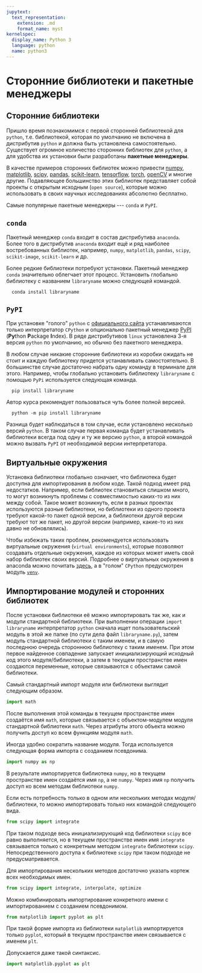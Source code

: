 ```yaml
---
jupytext:
  text_representation:
    extension: .md
    format_name: myst
kernelspec:
  display_name: Python 3
  language: python
  name: python3
---
```


# Сторонние библиотеки и пакетные менеджеры

## Сторонние библиотеки 

Пришло время познакомимся с первой сторонней библиотекой для `python`, т.е. библиотекой, которая по умолчанию не включена в дистрибутив `python` и должна быть установлена самостоятельно. Существует огромное количество сторонних библиотек для `python`, а для удобства их установки были разработаны **пакетные менеджеры**. 

В качестве примеров сторонних библиотек можно привести [numpy](https://numpy.org/), [matplotlib](https://matplotlib.org/), [scipy](https://scipy.org/), [pandas](https://pandas.pydata.org/), [scikit-learn](https://scikit-learn.org/stable/), [tensorflow](https://www.tensorflow.org/), [torch](https://pytorch.org/docs/stable/torch.html), [openCV](https://docs.opencv.org/master/d6/d00/tutorial_py_root.html) и многие другие. Подавляющее большинство этих библиотек представляет собой проекты с открытым исходным (`open source`), которые можно использовать в своих научных исследованиях абсолютно бесплатно. 

Самые популярные пакетные менеджеры --- `conda` и `PyPI`.

## `conda`

Пакетный менеджер `conda` входит в состав дистрибутива `anaconda`. Более того в дистрибутив `anaconda` входит ещё и  ряд наиболее востребованных библиотек, например, `numpy`,  `matplotlib`, `pandas`, `scipy`, `scikit-image`, `scikit-learn` и др. 

Более редкие библиотеки потребуют установки. Пакетный менеджер `conda` значительно облегчает этот процесс. Установить глобально библиотеку с названием `libraryname` можно следующей командой. 
```console
  conda install libraryname
```

## `PyPI`

При установке "голого" `python` с [официального сайта](https://www.python.org/) устанавливаются только интерпретатор `CPython` и опционально пакетный менеджер [PyPI](https://pypi.org/) (**Py**thon **P**ackage **I**ndex). В ряде дистрибутивов `linux` установлена 3-я версия `python` по умолчанию, но обычно без пакетного менеджера.

В любом случае никакие сторонние библиотеки из коробки ожидать не стоит и каждую библиотеку придется устанавливать самостоятельно. В большинстве случае достаточно набрать одну команду в терминале для этого. Например, чтобы глобально установить библиотеку `libraryname` с помощью `PyPi` используется следующая команда.
```console
  pip install libraryname
```
Автор курса рекомендует пользоваться чуть более полной версией.
```console
  python -m pip install libraryname
```
Разница будет наблюдаться в том случае, если установлено несколько версий `python`. В таком случае первая команда будет устанавливать библиотеки всегда под одну и ту же версию `python`, а второй командой можно вызвать `PyPI` от необходимой версии интерпретатора.  

## Виртуальные окружения

Установка библиотеки глобально означает, что библиотека будет доступна для импортирования в любом коде. Такой подход имеет ряд недостатков. Например, если библиотек становиться слишком много, то могут возникнуть проблемы с совместимостью каких-то из них между собой. Такое может возникнуть, если в разных проектах используются разные библиотеки, но библиотеки из одного проекта требуют какой-то пакет одной версии, а библиотеки другой версии требуют тот же пакет, но другой версии (например, какие-то из них давно не обновлялись).

Чтобы избежать таких проблем, рекомендуется использовать виртуальные окружения (`virtual environments`), которые позволяют создавать отдельные окружения, каждое из которых может иметь свой набор библиотек своих версий. Подробнее о виртуальных окружения в anaconda можно почитать [здесь](https://conda.io/projects/conda/en/latest/user-guide/tasks/manage-environments.html), а в "голом" `CPython` предусмотрен модуль [`venv`](https://docs.python.org/3/library/venv.html).


## Импортирование модулей и сторонних библиотек

После установки библиотеки её можно импортировать так же, как и модули стандартной библиотеки. При выполнении операции `import libraryname` интерпретатор `python` сначала ищет пользовательский модуль в этой же папке (по сути дела файл `libraryname.py`), затем модуль стандартной библиотеки с таким именем, и в самую последнюю очередь стороннюю библиотеку с таким именем. При этом первое найденное совпадение запускает инициализирующий исходный код этого модуля/библиотеки, а затем в текущем пространстве имен создаются переменные, которые связываются с объектами самой библиотеки. 

Самый стандартный импорт модуля или библиотеки выглядит следующим образом.
```python
import math
```
После выполнения этой команды в текущем пространстве имен создаётся имя `math`, которые связывается с объектом-модулем модуля стандартной библиотеки `math`. Через атрибуты этого объекта можно получить доступ ко всем функциям модуля `math`.

Иногда удобно сократить название модуля. Тогда используется следующая форма импорта с созданием псевдонима.
```python
import numpy as np
```
В результате импортируется библиотека `numpy`, но в текущем пространстве имен создаётся имя `np`, а не `numpy`. Через имя `np` получить доступ ко всем методам библиотеки `numpy`.


Если есть потребность только в одном или нескольких методах модуля/библиотеки, то можно импортировать только них командой следующего вида. 
```python
from scipy import integrate
```
При таком подходе весь инициализирующий код библиотеки `scipy` все равно выполняется, но в текущем пространстве имен имя `integrate` связывается только с конкретным методом `integrate` библиотеки `scipy`. Непосредственного доступа к библиотеке `scipy` при таком подходе не предусматривается. 

Для импортирования нескольких методов достаточно указать кортеж всех необходимых имен.
```python
from scipy import integrate, interpolate, optimize
```

Можно комбинировать импортирование конкретного имени с импортированием с созданием псевдонимом.
```python
from matplotlib import pyplot as plt
```
При такой форме импорта из библиотеки `matplotlib` импортируется только `pyplot`, который в текущем пространстве имен связывается с именем `plt`.

Допускается даже такой синтаксис.
```python
import matplotlib.pyplot as plt
```